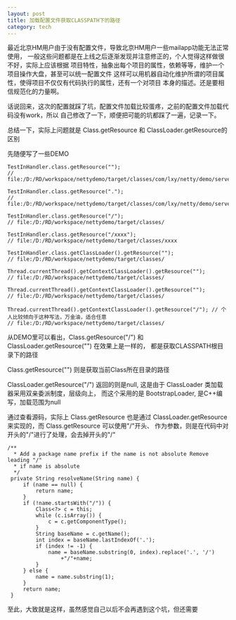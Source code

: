 ```yaml
---
layout: post
title: 加载配置文件获取CLASSPATH下的路径
category: tech
---
```


最近北京HM用户由于没有配置文件，导致北京HM用户一些mailapp功能无法正常使用，
一般这些问题都是在上线之后逐渐发现并注意修正的，个人觉得这样做很不好，实际上应该根据
项目特性，抽象出每个项目的属性，依赖等等，维护一个项目操作大盘，甚至可以统一配置文件
这样可以用机器自动化维护所谓的项目属性，使得项目不仅仅有代码执行的属性，还有一个对项目
本身的描述。还是要相信规范化的力量啊。

话说回来，这次的配置就踩了坑，配置文件加载比较蛋疼，之前的配置文件加载代码没有work，所以
自己修改了一下，顺便把可能的坑都踩了一遍，记录一下。

总结一下，实际上问题就是
Class.getResource 和 ClassLoader.getResource的区别

先随便写了一些DEMO
```
TestInHandler.class.getResource("");
// file:/D:/RD/workspace/nettydemo/target/classes/com/lxy/netty/demo/server/

TestInHandler.class.getResource(".");
// file:/D:/RD/workspace/nettydemo/target/classes/com/lxy/netty/demo/server/

TestInHandler.class.getResource("/");
// file:/D:/RD/workspace/nettydemo/target/classes/

TestInHandler.class.getResource("/xxxx");
// file:/D:/RD/workspace/nettydemo/target/classes/xxxx

TestInHandler.class.getClassLoader().getResource("");
// file:/D:/RD/workspace/nettydemo/target/classes/

Thread.currentThread().getContextClassLoader().getResource("");
// file:/D:/RD/workspace/nettydemo/target/classes/

Thread.currentThread().getContextClassLoader().getResource("");
// file:/D:/RD/workspace/nettydemo/target/classes/

Thread.currentThread().getContextClassLoader().getResource("/"); // 个人比较倾向于这种写法，万金油，适合任意
// file:/D:/RD/workspace/nettydemo/target/classes/
```

从DEMO里可以看出，Class.getResource("/") 和 ClassLoader.getResource("") 在效果上是一样的，
都是获取CLASSPATH根目录下的路径

Class.getResource("") 则是获取当前Class所在目录的路径

ClassLoader.getResource("/") 返回的则是null, 这是由于 ClassLoader 类加载器采用双亲委派制度，层级向上，
而这个采用的是 BootstrapLoader, 是C++编写，加载范围为null

通过查看源码，实际上 Class.getResource 也是通过 ClassLoader.getResource 来实现的，而 Class.getResource 可以使用"/"开头、
作为参数，则是在代码中对开头的"/"进行了处理，会去掉开头的"/"

```
/**
  * Add a package name prefix if the name is not absolute Remove leading "/"
  * if name is absolute
  */
 private String resolveName(String name) {
     if (name == null) {
         return name;
     }
     if (!name.startsWith("/")) {
         Class<?> c = this;
         while (c.isArray()) {
             c = c.getComponentType();
         }
         String baseName = c.getName();
         int index = baseName.lastIndexOf('.');
         if (index != -1) {
             name = baseName.substring(0, index).replace('.', '/')
                 +"/"+name;
         }
     } else {
         name = name.substring(1);
     }
     return name;
 }
```

至此，大致就是这样，虽然感觉自己以后不会再遇到这个坑，但还需要
